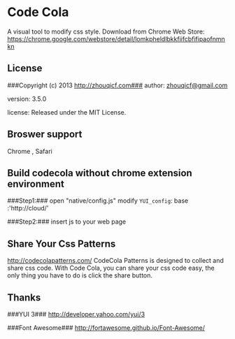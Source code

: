 Code Cola
=========
A visual tool to modify css style.
Download from Chrome Web Store: https://chrome.google.com/webstore/detail/lomkpheldlbkkfiifcbfifipaofnmnkn

License
-------
###Copyright (c) 2013 http://zhouqicf.com###
author: zhouqicf@gmail.com

version: 3.5.0

license: Released under the MIT License.

Broswer support
---------------
Chrome , Safari

Build codecola without chrome extension environment
---------------------------------------------------
###Step1:###
open "native/config.js" modify `YUI_config`:
    base :'http://cloud/'

###Step2:###
insert js to your web page
    <script charset="utf-8" src="../codecola/yui3.js"></script>
    <script charset="utf-8" src="../codecola/native/config.js"></script>
    <script charset="utf-8" src="../codecola/codecola.js"></script>

Share Your Css Patterns
-----------------------
http://codecolapatterns.com/
CodeCola Patterns is designed to collect and share css code. With Code Cola, you can share your css code easy, the only thing you have to do is click the share button.

Thanks
------
###YUI 3###
http://developer.yahoo.com/yui/3

###Font Awesome###
http://fortawesome.github.io/Font-Awesome/